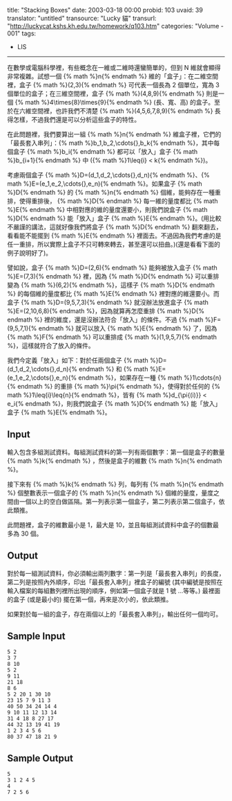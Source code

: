 title: "Stacking Boxes"
date: 2003-03-18 00:00
probid: 103
uvaid: 39
translator: "untitled"
transource: "Lucky 貓"
transurl: "http://luckycat.kshs.kh.edu.tw/homework/q103.htm"
categories: "Volume - 001"
tags:
- LIS
---
在數學或電腦科學裡，有些概念在一維或二維時還蠻簡單的，但到 N 維就會顯得非常複雜。試想一個 {% math %}n{% endmath %} 維的「盒子」：在二維空間裡，盒子 {% math %}(2,3){% endmath %} 可代表一個長為 2 個單位，寬為 3 個單位的盒子；在三維空間裡，盒子 {% math %}(4,8,9){% endmath %} 則是一個 {% math %}4\times{8}\times{9}{% endmath %} (長、寬、高) 的盒子。至於在六維空間裡，也許我們不清楚 {% math %}(4,5,6,7,8,9){% endmath %} 長得怎樣，不過我們還是可以分析這些盒子的特性。

在此問題裡，我們要算出一組 {% math %}n{% endmath %} 維盒子裡，它們的「最長套入串列」：{% math %}b_1,b_2,\cdots{},b_k{% endmath %}，其中每個盒子 {% math %}b_i{% endmath %} 都可以「放入」盒子 {% math %}b_{i+1}{% endmath %} 中 ({% math %}1\leq{i} < k{% endmath %})。

考慮兩個盒子 {% math %}D=(d_1,d_2,\cdots{},d_n){% endmath %}、{% math %}E=(e_1,e_2,\cdots{},e_n){% endmath %}。如果盒子 {% math %}D{% endmath %} 的 {% math %}n{% endmath %} 個維，能夠存在一種重排，使得重排後， {% math %}D{% endmath %} 每一維的量度都比 {% math %}E{% endmath %} 中相對應的維的量度還要小，則我們說盒子 {% math %}D{% endmath %} 能「放入」盒子 {% math %}E{% endmath %}。(用比較不嚴謹的講法，這就好像我們將盒子 {% math %}D{% endmath %} 翻來翻去，看看能不能擺到 {% math %}E{% endmath %} 裡面去。不過因為我們考慮的是任一重排，所以實際上盒子不只可轉來轉去，甚至還可以扭曲。)(還是看看下面的例子說明好了)。

譬如說，盒子 {% math %}D=(2,6){% endmath %} 能夠被放入盒子 {% math %}E=(7,3){% endmath %} 裡，因為 {% math %}D{% endmath %} 可以重排變為 {% math %}(6,2){% endmath %}，這樣子 {% math %}D{% endmath %} 的每個維的量度都比 {% math %}E{% endmath %} 裡對應的維還要小。而盒子 {% math %}D=(9,5,7,3){% endmath %} 就沒辦法放進盒子 {% math %}E=(2,10,6,8){% endmath %}，因為就算再怎麼重排 {% math %}D{% endmath %} 裡的維度，還是沒辦法符合「放入」的條件。不過 {% math %}F=(9,5,7,1){% endmath %} 就可以放入 {% math %}E{% endmath %} 了，因為 {% math %}F{% endmath %} 可以重排成 {% math %}(1,9,5,7){% endmath %}，這樣就符合了放入的條件。

我們今定義「放入」如下：對於任兩個盒子 {% math %}D=(d_1,d_2,\cdots{},d_n){% endmath %} 和 {% math %}E=(e_1,e_2,\cdots{},e_n){% endmath %}，如果存在一種 {% math %}1\cdots{n}{% endmath %} 的重排 {% math %}\pi{% endmath %}，使得對於任何的 {% math %}1\leq{i}\leq{n}{% endmath %}，皆有 {% math %}d_{\pi{(i)}} < e_i{% endmath %}，則我們說盒子 {% math %}D{% endmath %} 能「放入」盒子 {% math %}E{% endmath %}。

<!-- more -->

## Input ##

輸入包含多組測試資料。每組測試資料的第一列有兩個數字：第一個是盒子的數量 {% math %}k{% endmath %} ，然後是盒子的維數 {% math %}n{% endmath %}。

接下來有 {% math %}k{% endmath %} 列，每列有 {% math %}n{% endmath %} 個整數表示一個盒子的 {% math %}n{% endmath %} 個維的量度，量度之間由一個以上的空白做區隔。第一列表示第一個盒子，第二列表示第二個盒子，依此類推。

此問題裡，盒子的維數最小是 1，最大是 10，並且每組測試資料中盒子的個數最多為 30 個。

## Output ##

對於每一組測試資料，你必須輸出兩列數字：第一列是「最長套入串列」的長度，第二列是按照內外順序，印出「最長套入串列」裡盒子的編號 (其中編號是按照在輸入檔案的每組數列裡所出現的順序，例如第一個盒子就是 1 號 ...等等。) 最裡面的盒子 (或是最小的) 擺在第一個，再來是次小的，依此類推。

如果對於每一組的盒子，存在兩個以上的「最長套入串列」，輸出任何一個均可。

## Sample Input ##

	5 2
	3 7
	8 10
	5 2
	9 11
	21 18
	8 6
	5 2 20 1 30 10
	23 15 7 9 11 3
	40 50 34 24 14 4
	9 10 11 12 13 14
	31 4 18 8 27 17
	44 32 13 19 41 19
	1 2 3 4 5 6
	80 37 47 18 21 9

## Sample Output ##

	5
	3 1 2 4 5
	4
	7 2 5 6